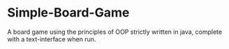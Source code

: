 # Simple-Board-Game
A board game using the principles of OOP strictly written in java, complete with a text-interface when run.
